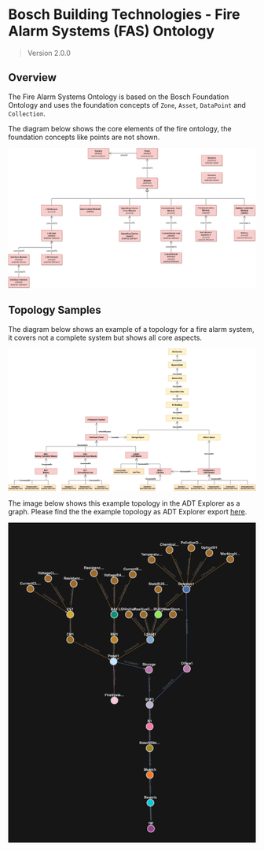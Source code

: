 # Bosch Building Technologies - Fire Alarm Systems (FAS) Ontology

> Version 2.0.0

## Overview

The Fire Alarm Systems Ontology is based on the Bosch Foundation Ontology and uses the foundation concepts of `Zone`, `Asset`, `DataPoint` and `Collection`.

The diagram below shows the core elements of the fire ontology, the foundation concepts like points are not shown.

![Fire Systems Ontology](./docs/Fire.Core.drawio.png)

## Topology Samples

The diagram below shows an example of a topology for a fire alarm system, it covers not a complete system but shows all core aspects.

![Fire Systems Topology Example](./samples/docs/fire-topology-example.drawio.png)

The image below shows this example topology in the ADT Explorer as a graph. Please find the the example topology as ADT Explorer export [here](./samples/data/fire-sample-topology.json).

![ADT Example Topology Fire Systems Ontology](./samples/docs/adt-example-topology.png)


